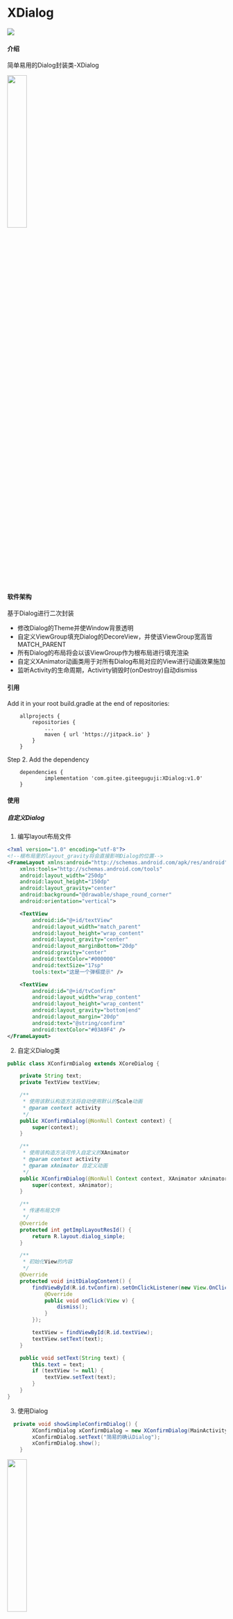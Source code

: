 # XDialog
[![](https://jitpack.io/v/com.gitee.giteeguguji/XDialog.svg)](https://jitpack.io/#com.gitee.giteeguguji/XDialog)
#### 介绍
简单易用的Dialog封装类-XDialog

<img src="https://gitee.com/giteeguguji/XDialog/raw/master/app/src/main/images/simple.gif" width="30%" height="30%" onerror="https://github.com/xiaojigugu/XDialog/blob/master/app/src/main/images/simple.gif?raw=true">

#### 软件架构 
基于Dialog进行二次封装  
* 修改Dialog的Theme并使Window背景透明
* 自定义ViewGroup填充Dialog的DecoreView，并使该ViewGroup宽高皆MATCH_PARENT
* 所有Dialog的布局将会以该ViewGroup作为根布局进行填充渲染
* 自定义XAnimator动画类用于对所有Dialog布局对应的View进行动画效果施加
* 监听Activity的生命周期，Activirty销毁时(onDestroy)自动dismiss

#### 引用

Add it in your root build.gradle at the end of repositories:
```
    allprojects {  
        repositories {  
			...  
			maven { url 'https://jitpack.io' }  
		}  
	}  
```
Step 2. Add the dependency
```
	dependencies {  
	        implementation 'com.gitee.giteeguguji:XDialog:v1.0'  
	}  
```
#### 使用
#####  自定义Dialog  
1. 编写layout布局文件
```xml
<?xml version="1.0" encoding="utf-8"?>
<!--根布局里的layout_gravity将会直接影响Dialog的位置-->
<FrameLayout xmlns:android="http://schemas.android.com/apk/res/android"
    xmlns:tools="http://schemas.android.com/tools"
    android:layout_width="250dp"
    android:layout_height="150dp"
    android:layout_gravity="center"
    android:background="@drawable/shape_round_corner"
    android:orientation="vertical">

    <TextView
        android:id="@+id/textView"
        android:layout_width="match_parent"
        android:layout_height="wrap_content"
        android:layout_gravity="center"
        android:layout_marginBottom="20dp"
        android:gravity="center"
        android:textColor="#000000"
        android:textSize="17sp"
        tools:text="这是一个弹框提示" />

    <TextView
        android:id="@+id/tvConfirm"
        android:layout_width="wrap_content"
        android:layout_height="wrap_content"
        android:layout_gravity="bottom|end"
        android:layout_margin="20dp"
        android:text="@string/confirm"
        android:textColor="#03A9F4" />
</FrameLayout>
```

2. 自定义Dialog类
```java
public class XConfirmDialog extends XCoreDialog {

    private String text;
    private TextView textView;

    /**
     * 使用该默认构造方法将自动使用默认的Scale动画
     * @param context activity
     */
    public XConfirmDialog(@NonNull Context context) {
        super(context);
    }

    /**
     * 使用该构造方法可传入自定义的XAnimator
     * @param context activity
     * @param xAnimator 自定义动画
     */
    public XConfirmDialog(@NonNull Context context, XAnimator xAnimator) {
        super(context, xAnimator);
    }

    /**
     * 传递布局文件
     */
    @Override
    protected int getImplLayoutResId() {
        return R.layout.dialog_simple;
    }

    /**
     * 初始化View的内容
     */
    @Override
    protected void initDialogContent() {
        findViewById(R.id.tvConfirm).setOnClickListener(new View.OnClickListener() {
            @Override
            public void onClick(View v) {
                dismiss();
            }
        });

        textView = findViewById(R.id.textView);
        textView.setText(text);
    }

    public void setText(String text) {
        this.text = text;
        if (textView != null) {
            textView.setText(text);
        }
    }
}
```

3. 使用Dialog
```java
  private void showSimpleConfirmDialog() {
        XConfirmDialog xConfirmDialog = new XConfirmDialog(MainActivity.this);
        xConfirmDialog.setText("简易的确认Dialog");
        xConfirmDialog.show();
    }
```
<img src="https://gitee.com/giteeguguji/XDialog/raw/master/app/src/main/images/simple.png" height="30%" width="30%" onerror="this.src='https://github.com/xiaojigugu/XDialog/blob/master/app/src/main/images/simple.png?raw=true'">

4. 自定义动画

这里以内部默认的缩放动画为例

```java
/**
 * 缩放动画
 */
public class XAnimatorScale extends XAnimator {
    /**
     * 动画未开始时DialogView的初始状态
     */
    @Override
    public void initAnim() {
        //getView()获取到Dialog布局对应的View
        //将目标DialogView缩放设置为0
        getView().setScaleX(0);
        getView().setScaleY(0);
    }

    @Override
    public void animShow() {
        //将目标DialogView的缩放级别过度到1
        getView().animate().scaleX(1f).scaleY(1f).setDuration(ANIM_DURATION).start();
    }

    @Override
    public void animShowing() {
        //DialogView完全可见时可在这里继续施加动画
        //需要自己手动调用
        //eg. XAnimatorScale xAnimatorScale=new XAnimatorScale();
        //    xAnimatorScale.animShowing()
    }

    @Override
    public void animDismiss() {
        getView().animate().scaleX(0f).scaleY(0f).setDuration(ANIM_DURATION).start();
    }
}
```
```java
//使用缩放动画
XConfirmDialog xConfirmDialog = new XConfirmDialog(MainActivity.this,new XAnimatorScale());
xConfirmDialog.setText("简易的确认Dialog");
xConfirmDialog.show();
```

5. 设置背景色
背景色默认为有透明度的灰色阴影,若需要需改，可在自定义的Dialog类中复写以下方法：
```java
  @Override
    public Drawable getBackgroundDrawable() {
        //这里将背景色修改为透明背景
        return new ColorDrawable(Color.TRANSPARENT);
    }
```

6. 事件监听
监听Dialog的生命周期，复写以下方法：
```java
    @Override
    public XDialogLifeCallBack getXDialogCallBack() {
        return new XDialogLifeCallbackImpl(){
            @Override
            public void onCreateInstance(XCoreDialog XCoreDialog) {
                super.onCreateInstance(XCoreDialog);
                //Dialog类实例化完成
            }

            @Override
            public void onCreate() {
                super.onCreate();
                //Dialog创建完成，创建完成后不会再次创建直至onDesteroy
            }

            @Override
            public void onContentReady(View dialogView) {
                super.onContentReady(dialogView);
               //DialogView已创建并添加进Dialog中
               //此处不能进行宽高获取等操作，若有需要请复写onDialogViewCreated();
            }

            @Override
            public void onAnimatorBindDialogView(XAnimator xAnimator) {
                super.onAnimatorBindDialogView(xAnimator);
                //自定义动画类已经绑定了DialogView但还未调用initAnim()
            }

            @Override
            public void onAnimInitialized(XAnimator xAnimator) {
                super.onAnimInitialized(xAnimator);
                //动画完全初始化
            }

            @Override
            public void onShow() {
                super.onShow();
                //Dialog显示动画播放完毕，Dialog完全显示
            }

            @Override
            public void onDestroy() {
                super.onDestroy();
                //Dialog销毁，再次使用会重新onCreate()
            }

            @Override
            public void onDismiss() {
                super.onDismiss();
                //Dialog隐藏动画播放完毕，Dialog完全隐藏
            }

            @Override
            public void onTouchOutside(MotionEvent ev) {
                super.onTouchOutside(ev);
                //触摸了Dialog外部区域
            }
        };
    }
```

7. 点击外部区域是否dismiss，调用原Dialog的方法即可
```java
simpleDialog.setCanceledOnTouchOutside(false);
```

8. 事件分发 
* 对Dialog的根布局Layout进行事件处理可以复写以下方法
```java
        /**
         * 重写该方法进行事件拦截，拦截后会进入onContainerTouchEvent
         * 外部拦截时请注意不要拦截down，up事件，否则子View将收不到任何点击事件
         */
        @Override
        public boolean onContainerInterceptTouchEvent(@NonNull MotionEvent ev) {
            boolean isIntercept = false;
            switch (ev.getAction()) {
                case MotionEvent.ACTION_DOWN:
                    isIntercept = false;
                    break;
                case MotionEvent.ACTION_MOVE:
                    break;
                case MotionEvent.ACTION_UP:
                case MotionEvent.ACTION_CANCEL:
                    isIntercept = false;
                    break;
            }
            return isIntercept;
        }

        /**
         * 重写该方法进行触摸事件处理
         * @return false-进入onTouchEvent true-消费事件
         */
        @Override
        public boolean onContainerTouchEvent(@NonNull MotionEvent ev) {
            return super.onContainerTouchEvent(ev);
        }

        @Override
        public boolean onTouchEvent(@NonNull MotionEvent event) {
            return super.onTouchEvent(event);
        }
```

* 事件穿透  
如果需要在点击Dialog外部区域时底层的界面能够响应触摸事件，则做如下处理：
```java
    @Override
    public boolean onTouchEvent(@NonNull MotionEvent event) {
        ((Activity) getRealContext()).dispatchTouchEvent(event);
        return false;
    }
```

